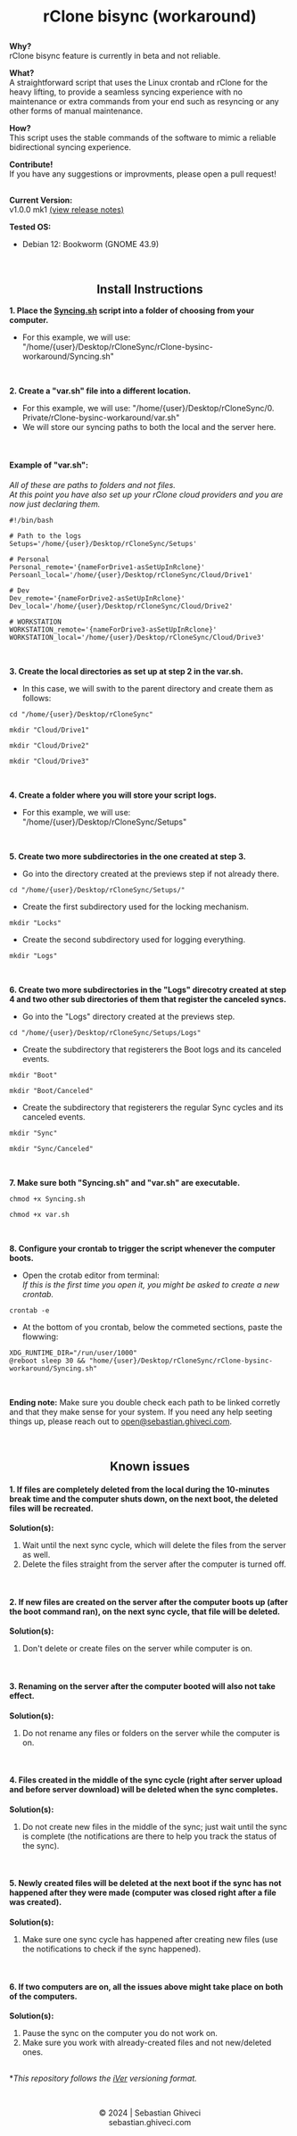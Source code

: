 # <p align="center"><b>rClone bisync (workaround)</b>

<b>Why?</b> <br>
rClone bisync feature is currently in beta and not reliable.

<b>What?</b> <br>
A straightforward script that uses the Linux crontab and rClone for the heavy lifting, to provide a seamless syncing experience with no maintenance or extra commands from your end such as resyncing or any other forms of manual maintenance.

<b>How?</b><br>
This script uses the stable commands of the software to mimic a reliable bidirectional syncing experience.

<b>Contribute!</b><br>
If you have any suggestions or improvments, please open a pull request!

##

<b>Current Version:</b><br>
v1.0.0 mk1 [(view release notes)](RELEASE.md)

<b>Tested OS:</b><br>
- Debian 12: Bookworm (GNOME 43.9)

<br>

<h2 align="center">Install Instructions</h2>

<b>1. Place the [Syncing.sh](Syncing.sh) script into a folder of choosing from your computer.</b><br>
- For this example, we will use: "/home/{user}/Desktop/rCloneSync/rClone-bysinc-workaround/Syncing.sh"

<br>

<b>2. Create a "var.sh" file into a different location.</b><br>
- For this example, we will use: "/home/{user}/Desktop/rCloneSync/0. Private/rClone-bysinc-workaround/var.sh"
- We will store our syncing paths to both the local and the server here.
<br>
<h4><b>Example of "var.sh":</b></h4>

*All of these are paths to folders and not files.*
<br>
*At this point you have also set up your rClone cloud providers and you are now just declaring them.*

```
#!/bin/bash

# Path to the logs
Setups='/home/{user}/Desktop/rCloneSync/Setups'

# Personal
Personal_remote='{nameForDrive1-asSetUpInRclone}'
Persoanl_local='/home/{user}/Desktop/rCloneSync/Cloud/Drive1'

# Dev
Dev_remote='{nameForDrive2-asSetUpInRclone}'
Dev_local='/home/{user}/Desktop/rCloneSync/Cloud/Drive2'

# WORKSTATION
WORKSTATION_remote='{nameForDrive3-asSetUpInRclone}'
WORKSTATION_local='/home/{user}/Desktop/rCloneSync/Cloud/Drive3'
```

<br>

<b>3. Create the local directories as set up at step 2 in the var.sh.</b><br>
- In this case, we will swith to the parent directory and create them as follows:
```
cd "/home/{user}/Desktop/rCloneSync"
```
```
mkdir "Cloud/Drive1"
```
```
mkdir "Cloud/Drive2"
```
```
mkdir "Cloud/Drive3"
```

<br>

<b>4. Create a folder where you will store your script logs.</b><br>
- For this example, we will use: "/home/{user}/Desktop/rCloneSync/Setups"

<br>

<b>5. Create two more subdirectories in the one created at step 3.</b><br>
- Go into the directory created at the previews step if not already there.
```
cd "/home/{user}/Desktop/rCloneSync/Setups/"
```

- Create the first subdirectory used for the locking mechanism.
```
mkdir "Locks"
```

- Create the second subdirectory used for logging everything.
```
mkdir "Logs"
```

<br>

<b>6. Create two more subdirectories in the "Logs" direcotry created at step 4 and two other sub directories of them that register the canceled syncs.</b><br>
- Go into the "Logs" directory created at the previews step.
```
cd "/home/{user}/Desktop/rCloneSync/Setups/Logs"
```

- Create the subdirectory that registerers the Boot logs and its canceled events.
```
mkdir "Boot"
```

```
mkdir "Boot/Canceled"
```

- Create the subdirectory that registerers the regular Sync cycles and its canceled events.
```
mkdir "Sync"
```
```
mkdir "Sync/Canceled"
```

<br>

<b>7. Make sure both "Syncing.sh" and "var.sh" are executable.</b><br>

```
chmod +x Syncing.sh
```
```
chmod +x var.sh
```

<br>

<b>8. Configure your crontab to trigger the script whenever the computer boots.</b><br>
- Open the crotab editor from terminal:<br>
*If this is the first time you open it, you might be asked to create a new crontab.*
```
crontab -e
```

- At the bottom of you crontab, below the commeted sections, paste the flowwing:<br>
```
XDG_RUNTIME_DIR="/run/user/1000"
@reboot sleep 30 && "home/{user}/Desktop/rCloneSync/rClone-bysinc-workaround/Syncing.sh"
```
<br>

<b>Ending note:</b> Make sure you double check each path to be linked corretly and that they make sense for your system. If you need any help seeting things up, please reach out to [open@sebastian.ghiveci.com](mailto:open@sebastian.ghiveci.com).

<br>

<h2 align="center">Known issues</h2>
<h4><b>1. If files are completely deleted from the local during the 10-minutes break time and the computer shuts down, on the next boot, the deleted files will be recreated.</b></h4>

<b>Solution(s):</b>
1. Wait until the next sync cycle, which will delete the files from the server as well.
2. Delete the files straight from the server after the computer is turned off.

<br>

<h4><b>2. If new files are created on the server after the computer boots up (after the boot command ran), on the next sync cycle, that file will be deleted.</b></h4>

<b>Solution(s):</b>
1. Don't delete or create files on the server while computer is on.

<br>

<h4><b>3. Renaming on the server after the computer booted will also not take effect.</b></h4>

<b>Solution(s):</b>
1. Do not rename any files or folders on the server while the computer is on.

<br>

<h4><b>4. Files created in the middle of the sync cycle (right after server upload and before server download) will be deleted when the sync completes.</b></h4>

<b>Solution(s):</b>
1. Do not create new files in the middle of the sync; just wait until the sync is complete (the notifications are there to help you track the status of the sync).

<br>

<h4><b>5. Newly created files will be deleted at the next boot if the sync has not happened after they were made (computer was closed right after a file was created).</b></h4>

<b>Solution(s):</b>
1. Make sure one sync cycle has happened after creating new files (use the notifications to check if the sync happened).

<br>

<h4><b>6. If two computers are on, all the issues above might take place on both of the computers.</b></h4>

<b>Solution(s):</b>
1. Pause the sync on the computer you do not work on.
2. Make sure you work with already-created files and not new/deleted ones.

##
**This repository follows the [iVer](https://github.com/frontfacer/iVer) versioning format.*

<br>
<p align="center">© 2024 | Sebastian Ghiveci<br/>sebastian.ghiveci.com<br>